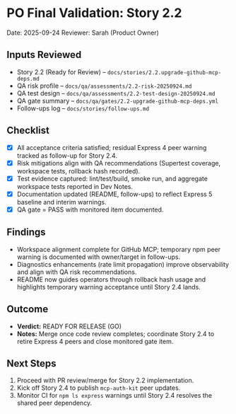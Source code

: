 # PO Final Validation: Story 2.2

Date: 2025-09-24
Reviewer: Sarah (Product Owner)

## Inputs Reviewed
- Story 2.2 (Ready for Review) – `docs/stories/2.2.upgrade-github-mcp-deps.md`
- QA risk profile – `docs/qa/assessments/2.2-risk-20250924.md`
- QA test design – `docs/qa/assessments/2.2-test-design-20250924.md`
- QA gate summary – `docs/qa/gates/2.2-upgrade-github-mcp-deps.yml`
- Follow-ups log – `docs/stories/follow-ups.md`

## Checklist
- [x] All acceptance criteria satisfied; residual Express 4 peer warning tracked as follow-up for Story 2.4.
- [x] Risk mitigations align with QA recommendations (Supertest coverage, workspace tests, rollback hash recorded).
- [x] Test evidence captured: lint/test/build, smoke run, and aggregate workspace tests reported in Dev Notes.
- [x] Documentation updated (README, follow-ups) to reflect Express 5 baseline and interim warnings.
- [x] QA gate = PASS with monitored item documented.

## Findings
- Workspace alignment complete for GitHub MCP; temporary npm peer warning is documented with owner/target in follow-ups.
- Diagnostics enhancements (rate limit propagation) improve observability and align with QA risk recommendations.
- README now guides operators through rollback hash usage and highlights temporary warning acceptance until Story 2.4 lands.

## Outcome
- **Verdict:** READY FOR RELEASE (GO)
- **Notes:** Merge once code review completes; coordinate Story 2.4 to retire Express 4 peers and close monitored gate item.

## Next Steps
1. Proceed with PR review/merge for Story 2.2 implementation.
2. Kick off Story 2.4 to publish `mcp-auth-kit` peer updates.
3. Monitor CI for `npm ls express` warnings until Story 2.4 resolves the shared peer dependency.

